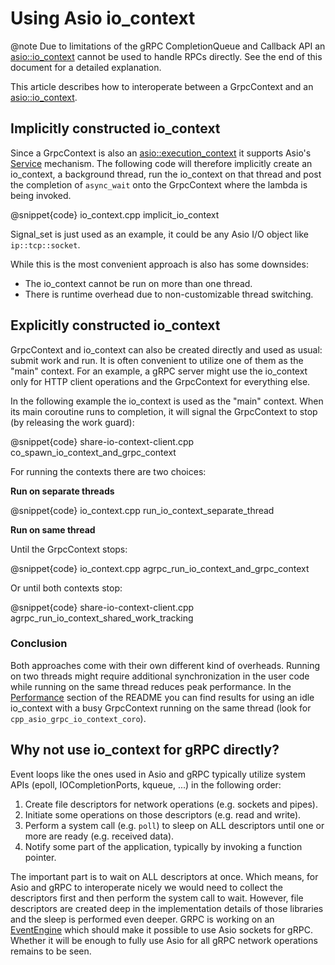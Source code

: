 # Using Asio io_context

@note Due to limitations of the gRPC CompletionQueue and Callback API an [asio::io_context](https://www.boost.org/doc/libs/1_84_0/doc/html/boost_asio/reference/io_context.html) cannot be used to handle RPCs directly. See the end of this document for a detailed explanation.

This article describes how to interoperate between a GrpcContext and an [asio::io_context](https://www.boost.org/doc/libs/1_84_0/doc/html/boost_asio/reference/io_context.html).

## Implicitly constructed io_context

Since a GrpcContext is also an [asio::execution_context](https://www.boost.org/doc/libs/1_84_0/doc/html/boost_asio/reference/execution_context.html) it supports Asio's [Service](https://www.boost.org/doc/libs/1_84_0/doc/html/boost_asio/reference/Service.html) mechanism. The following code will therefore implicitly create an io_context, a background thread, run the io_context on that thread and post the completion of `async_wait` onto the GrpcContext where the lambda is being invoked.

@snippet{code} io_context.cpp implicit_io_context

Signal_set is just used as an example, it could be any Asio I/O object like `ip::tcp::socket`.

While this is the most convenient approach is also has some downsides:

* The io_context cannot be run on more than one thread.
* There is runtime overhead due to non-customizable thread switching.

## Explicitly constructed io_context

GrpcContext and io_context can also be created directly and used as usual: submit work and run. It is often convenient to utilize one of them as the "main" context. For an example, a gRPC server might use the io_context only for HTTP client operations and the GrpcContext for everything else.

In the following example the io_context is used as the "main" context. When its main coroutine runs to completion, it will signal the GrpcContext to stop  (by releasing the work guard):

@snippet{code} share-io-context-client.cpp co_spawn_io_context_and_grpc_context

For running the contexts there are two choices:

**Run on separate threads**

@snippet{code} io_context.cpp run_io_context_separate_thread

**Run on same thread**

Until the GrpcContext stops:

@snippet{code} io_context.cpp agrpc_run_io_context_and_grpc_context

Or until both contexts stop:

@snippet{code} share-io-context-client.cpp agrpc_run_io_context_shared_work_tracking

### Conclusion

Both approaches come with their own different kind of overheads. Running on two threads might require additional synchronization in the user code while running on the same thread reduces peak performance. In the [Performance](https://github.com/Tradias/asio-grpc#performance) section of the README you can find results for using an idle io_context with a busy GrpcContext running on the same thread (look for `cpp_asio_grpc_io_context_coro`).

## Why not use io_context for gRPC directly?

Event loops like the ones used in Asio and gRPC typically utilize system APIs (epoll, IOCompletionPorts, kqueue, ...) in the following order:

1. Create file descriptors for network operations (e.g. sockets and pipes).
2. Initiate some operations on those descriptors (e.g. read and write).
3. Perform a system call (e.g. `poll`) to sleep on ALL descriptors until one or more are ready (e.g. received data).
4. Notify some part of the application, typically by invoking a function pointer.

The important part is to wait on ALL descriptors at once. Which means, for Asio and gRPC to interoperate nicely we would need to collect the descriptors first and then perform the system call to wait. However, file descriptors are created deep in the implementation details of those libraries and the sleep is performed even deeper. GRPC is working on an [EventEngine](https://github.com/grpc/grpc/blob/master/include/grpc/event_engine/README.md) which should make it possible to use Asio sockets for gRPC. Whether it will be enough to fully use Asio for all gRPC network operations remains to be seen.
